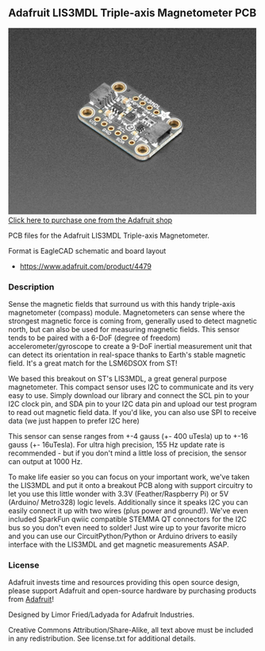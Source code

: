 ## Adafruit LIS3MDL Triple-axis Magnetometer PCB

<a href="http://www.adafruit.com/products/4479"><img src="assets/4479.jpg?raw=true" width="500px"><br/>
Click here to purchase one from the Adafruit shop</a>

PCB files for the Adafruit LIS3MDL Triple-axis Magnetometer. 

Format is EagleCAD schematic and board layout
* https://www.adafruit.com/product/4479

### Description

Sense the magnetic fields that surround us with this handy triple-axis magnetometer (compass) module. Magnetometers can sense where the strongest magnetic force is coming from, generally used to detect magnetic north, but can also be used for measuring magnetic fields. This sensor tends to be paired with a 6-DoF (degree of freedom) accelerometer/gyroscope to create a 9-DoF inertial measurement unit that can detect its orientation in real-space thanks to Earth's stable magnetic field. It's a great match for the LSM6DSOX from ST!

We based this breakout on ST's LIS3MDL, a great general purpose magnetometer. This compact sensor uses I2C to communicate and its very easy to use. Simply download our library and connect the SCL pin to your I2C clock pin, and SDA pin to your I2C data pin and upload our test program to read out magnetic field data. If you'd like, you can also use SPI to receive data (we just happen to prefer I2C here)

This sensor can sense ranges from +-4 gauss (+- 400 uTesla) up to +-16 gauss (+- 16uTesla). For ultra high precision, 155 Hz update rate is recommended - but if you don't mind a little loss of precision, the sensor can output at 1000 Hz.

To make life easier so you can focus on your important work, we've taken the LIS3MDL and put it onto a breakout PCB along with support circuitry to let you use this little wonder with 3.3V (Feather/Raspberry Pi) or 5V (Arduino/ Metro328) logic levels. Additionally since it speaks I2C you can easily connect it up with two wires (plus power and ground!).  We've even included SparkFun qwiic compatible STEMMA QT connectors for the I2C bus so you don't even need to solder! Just wire up to your favorite micro and you can use our CircuitPython/Python or Arduino drivers to easily interface with the LIS3MDL and get magnetic measurements ASAP.

### License

Adafruit invests time and resources providing this open source design, please support Adafruit and open-source hardware by purchasing products from [Adafruit](https://www.adafruit.com)!

Designed by Limor Fried/Ladyada for Adafruit Industries.

Creative Commons Attribution/Share-Alike, all text above must be included in any redistribution. 
See license.txt for additional details.
